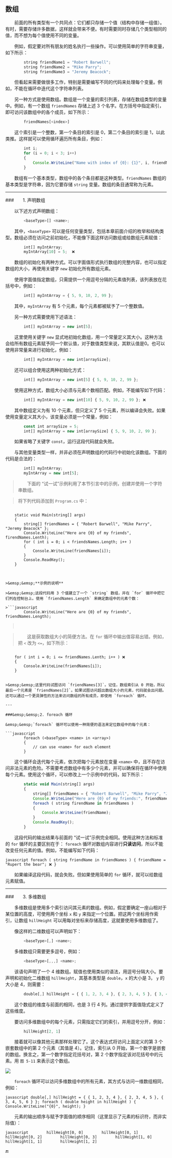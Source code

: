 ## 数组

&emsp;&emsp;前面的所有类型有一个共同点：它们都只存储一个值（结构中存储一组值）。有时，需要存储许多数据，这样就会带来不便。有时需要同时存储几个类型相同的值，而不想为每个值使用不同的变量。

&emsp;&emsp;例如，假定要对所有朋友的姓名执行一些操作。可以使用简单的字符串变量，如下所示：

```javascript
        string friendName1 = "Robert Barwell";
        string friendName2 = "Mike Parry";
        string friendName3 = "Jeremy Beacock";
```


&emsp;&emsp;但看起来需要做很多工作，特别是需要编写不同的代码来处理每个变量。例如，不能在循环中迭代这个字符串列表。

&emsp;&emsp;另一种方式是使用数组。数组是一个变量的索引列表，存储在数组类型的变量中。例如，有一个数组 `friendNames` 存储上述 3 个名字。在方括号中指定索引，即可访问该数组中的各个成员，如下所示：

```javascript
        friendNames[<index>]
```

&emsp;&emsp;这个索引是一个整数，第一个条目的索引是 0，第二个条目的索引是 1，以此类推。这样就可以使用循环遍历所有条目，例如：

```javascript
        int i;
        for (i = 0; i < 3; i++)
        {
            Console.WriteLine("Name with index of {0}: {1}", i, friendNames[i]);
        }
```

&emsp;&emsp;数组有一个基本类型，数组中的各个条目都是这种类型。`friendNames` 数组的基本类型是字符串，因为它要存储 `string` 变量。数组的条目通常称为元素。


---

###&emsp;&emsp;1. 声明数组



&emsp;&emsp;以下述方式声明数组：

```javascript
        <baseType>[] <name>;
```

&emsp;&emsp;其中，`<baseType>` 可以是任何变量类型，包括本章前面介绍的枚举和结构类型。数组必须在访问之前初始化，不能像下面这样访问数组或给数组元素赋值：

```javascript
        int[] myIntArray;
        myIntArray[10] = 5;  ❌
```

&emsp;&emsp;数组的初始化有两种方式。可以字面值形式执行数组的完整内容，也可以指定数组的大小，再使用关键字 `new` 初始化所有数组元素。

&emsp;&emsp;使用字面值指定数组，只需提供一个用逗号分隔的元素值列表，该列表放在花括号中，例如：

```javascript
        int[] myIntArray = { 5, 9, 10, 2, 99 };
```

&emsp;&emsp;其中，`myIntArray` 有 5 个元素，每个元素都被赋予了一个整数值。

&emsp;&emsp;另一种方式需要使用下述语法：

```javascript
        int[] myIntArray = new int[5];
``` 

&emsp;&emsp;这里使用关键字 `new` 显式地初始化数组，用一个常量定义其大小。这种方法会给所有数组元素赋予同一个默认值，对于数值类型来说，其默认值是0。也可以使用非常量来进行初始化，例如：

```javascript
        int[] myIntArray = new int[arraySize];
```

&emsp;&emsp;还可以组合使用这两种初始化方式：

```javascript
        int[] myIntArray = new int[5] { 5, 9, 10, 2, 99 };
```

&emsp;&emsp;使用这种方式，数组大小必须与元素个数相匹配。例如，不能编写如下代码：

```javascript
        int[] myIntArray = new int[10] { 5, 9, 10, 2, 99 }; ❌
```

&emsp;&emsp;其中数组定义为有 10 个元素，但只定义了 5 个元素，所以编译会失败。如果使用变量定义其大小，该变量必须是一个常量，例如：

```javascript
        const int arraySize = 5;
        int[] myIntArray = new int[arraySize] { 5, 9, 10, 2, 99 };
```

&emsp;&emsp;如果省略了关键字 `const`，运行这段代码就会失败。

&emsp;&emsp;与其他变量类型一样，并非必须在声明数组的代码行中初始化该数组。下面的代码是合法的：

```javascript
        int[] myIntArray;
        myIntArray = new int[5];
```

>&emsp;&emsp;下面的 “试一试”示例利用了本节引言中的示例，创建并使用一个字符串数组。

>将下列代码添加到 `Program.cs` 中：

>```javascript
        static void Main(string[] args)
        {
            string[] friendNames = { "Robert Barwell", "Mike Parry", "Jeremy Beacock" };
            Console.WriteLine("Here are {0} of my friends", firendNames.Lenth);
            for ( int i = 0; i < friendsNames.Length; i++ )
            {
                Console.WriteLine(friendNames[i]);
            }
            Console.ReadKey();
        }
```


>&emsp;&emsp;**示例的说明**

>&emsp;&emsp;这段代码用 3 个值建立了一个 `string` 数组，并在 `for` 循环中把它们列在控制台上。使用 `friendNames.Length` 来确定数组中的元素个数：

>```javascript
        Console.WriteLine("Here are {0} of my friends", friendNames.Length);
```

>&emsp;&emsp;

>&emsp;&emsp;这是获取数组大小的简便方法。在 `for` 循环中输出值容易出错。例如，把 `<` 改为 `<=`，如下所示：

>```javascript
        for ( int i = 0; i <= friendNames.Lenth; i++ ) ❌
        {
            Console.WriteLine(friendNames[i]);
        }
```

>&emsp;&emsp;这里代码试图访问 `friendNames[3]`。记住，数组索引从 0 开始，所以最后一个元素是 `friendNames[2]`。如果试图访问超出数组大小的元素，代码就会出问题。还可以通过一个更具弹性的方法来访问数组的所有成员，即使用 `foreach` 循环。

---

###&emsp;&emsp;2. foreach 循环

&emsp;&emsp;`foreach` 循环可以使用一种简便的语法来定位数组中的每个元素：

```javascript
        foreach (<baseType> <name> in <array>)
        {
            // can use <name> for each element
        }
```

&emsp;&emsp;这个循环会迭代每个元素，依次把每个元素放在变量 `<name>` 中，且不存在访问非法元素的危险。不需要考虑数组中有多少个元素，并可以确保将在循环中使用每个元素。使用这个循环，可以修改上一个示例中的代码，如下所示：

```javascript
        static void Main(string[] args)
        {
            string[] friendNames = { "Robert Barwell", "Mike Parry", "Jeremy Beacock" };
            Console.WriteLine("Here are {0} of my friends:", friendNames.Length);
            foreach ( string firendName in friendNames )
            {
                Console.WriteLine(friendName);
            }
            Console.ReadKey();
        }
```


&emsp;&emsp;这段代码的输出结果与前面的 “试一试”示例完全相同。使用这种方法和标准的 `for` 循环的主要区别在于： `foreach` 循环对数组内容进行**只读访问**，所以不能改变任何元素的值。例如，不能编写如下代码：

```javascript foreach ( string friendName in friendNames ) { friendName = "Rupert the bear"; ❌ }```

&emsp;&emsp;如果编译这段代码，就会失败。但如果使用简单的 `for` 循环，就可以给数组元素赋值。

---

###&emsp;&emsp;3. 多维数组

&emsp;&emsp;多维数组是使用多个索引访问其元素的数组。例如，假定要确定一座山相对于某位置的高度，可使用两个坐标 `x` 和 `y` 来指定一个位置。把这两个坐标用作索引，让数组 `hillHeight` 可以用每对坐标来存储高度，这就要使用多维数组了。

&emsp;&emsp;像这样的二维数组可以声明如下：

```javascript 
        <baseType>[,] <name>;
```

&emsp;&emsp;多维数组只需要更多逗号，例如：

```javascript 
        <baseType>[,,,] <name>;
```

&emsp;&emsp;该语句声明了一个 4 维数组。赋值也使用类似的语法，用逗号分隔大小。要声明和初始化二维数组 `hillHeight`，其基本类型是 `double`，`x` 的大小是 3， `y` 的大小是 4，则需要：

```javascript 
        double[,] hillHeight = { { 1, 2, 3, 4 }, { 2, 3, 4, 5 }, { 3, 4, 5, 6 } };
``` 

&emsp;&emsp;这个数组的维度与前面的相同，也是 3 行 4 列。通过提供字面值隐式定义了这些维度。

&emsp;&emsp;要访问多维数组中的每个元素，只需指定它们的索引，并用逗号分开，例如：

```javascript 
        hillHeight[2, 1]
```

&emsp;&emsp;接着就可以像其他元素那样处理它了。这个表达式将访问上面定义的第 3 个嵌套数组中的第 2 个元素（其值是 4）。记住，索引从 0 开始，第一个数字是嵌套的数组。换言之，第一个数字指定花括号对，第 2 个数字指定该对花括号中的元素。用 `图 5-11` 来表示这个数组。

![](/assets/5-11.png)



&emsp;&emsp;`foreach` 循环可以访问多维数组中的所有元素，其方式与访问一维数组相同，例如：

```javascript double[,] hillHeight = { { 1, 2, 3, 4 }, { 2, 3, 4, 5 }, { 3, 4, 5, 6 } }; foreach ( double height in hillHeight ) { Console.WriteLine("{0}", height); }```

&emsp;&emsp;元素的输出顺序与赋予字面值的顺序相同（这里显示了元素的标识符，而非实际值）：

```javascript        hillHeight[0, 0]        hillHeight[0, 1]        hillHeight[0, 2]        hillHeight[0, 3]        hillHeight[1, 0]        hillHeight[1, 1]        hillHeight[1, 2]```




🔚